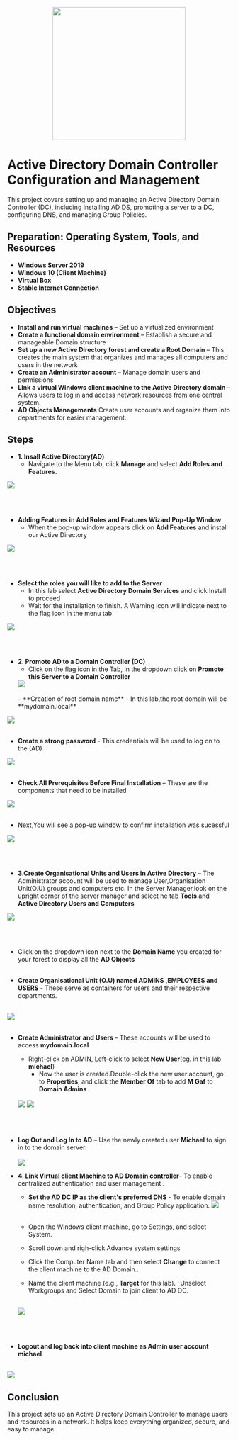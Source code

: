 <p align="center">
  <img src="https://github.com/user-attachments/assets/48ecb6c3-9465-4d26-9c94-5eee9f6ea8ee" width="300"/>
</p>

<h1> Active Directory Domain Controller Configuration and Management</h1>

This project covers setting up and managing an Active Directory Domain Controller (DC), including installing AD DS, promoting a server to a DC, configuring DNS, and managing Group Policies.

## Preparation: Operating System, Tools, and Resources  

- **Windows Server 2019** 
- **Windows 10 (Client Machine)**  
- **Virtual Box**
- **Stable Internet Connection** 

## Objectives  

- **Install and run virtual machines** – Set up a virtualized environment
- **Create a functional domain environment** – Establish a secure and manageable Domain structure  
- **Set up a new Active Directory forest and create a Root Domain** –  This creates the main system that organizes and manages all computers and users in the network  
- **Create an Administrator account** – Manage domain users and permissions  
- **Link a virtual Windows client machine to the Active Directory domain** – Allows users to log in and access network resources from one central system.
- **AD Objects Managements** Create user accounts and organize them into departments for easier management.

## Steps

 - **1. Insall Active Directory(AD)**
   - Navigate to the Menu tab, click **Manage** and select **Add Roles and Features.**
 <img src="https://github.com/user-attachments/assets/00660db0-54b6-4c77-9b55-5b8082e4aae2"/>

<br></br>
  - **Adding Features in Add Roles and Features Wizard Pop-Up Window**
    - When the pop-up window appears click on **Add Features** and install our Active Directory
   <img src="https://github.com/user-attachments/assets/9343c117-6cf7-459b-9d88-38aa331feebb"/>

  <br></br>
  - **Select the roles you will like to add to the Server**
    - In this lab select **Active Directory Domain Services** and click Install to proceed
    - Wait for the installation to finish. A Warning icon will indicate next to the flag icon in the menu tab
  <img src="https://github.com/user-attachments/assets/c161c795-a257-469b-8997-c90afcc6fa52"/>

<br></br>
- **2. Promote AD to a Domain Controller (DC)**
  -  Click on the flag icon in the Tab, In the dropdown click on **Promote this Server to a Domain Controller**
   <img src="https://github.com/user-attachments/assets/a5d43db8-9bbd-41c9-bf67-5588f0a5ea12"/>
  <br></br>
  - **Creation of root domain name** - In this lab,the root domain will be **mydomain.local**
 <img src="https://github.com/user-attachments/assets/7949531e-4b79-4296-a526-f3152396d361"/>
  <br></br>

  - **Create a strong password** - This credentials will be used to log on to the (AD)
 <img src="https://github.com/user-attachments/assets/8c378a43-6dee-42c5-8dc0-c6ef3671dca3"/>
<br></br>

   - **Check All Prerequisites Before Final Installation** – These are the components that need to be installed
 <img src="https://github.com/user-attachments/assets/8653fb7c-7577-4269-b83b-940b375e108d"/>
  <br></br>
  
   - Next,You will see a pop-up window to confirm installation was sucessful
 <img src="https://github.com/user-attachments/assets/9921eb15-b810-43e4-a6b7-cbb678f9af5c"/>

 <br></br>
- **3.Create Organisational Units and Users in Active Directory** – The Administrator account will be used to manage User,Organisation Unit(O.U)
  groups and computers etc. In the Server Manager,look on the upright corner of the server manager and select he tab **Tools** and **Active Directory Users and Computers**
 <img src="https://github.com/user-attachments/assets/62e98bae-14fc-460c-8ed0-5f09348b335e"/>

<br></br>
 - Click on the dropdown icon next to the **Domain Name** you created for your forest to display all the **AD Objects** 
<br></br>

- **Create Organisational Unit (O.U) named ADMINS ,EMPLOYEES and USERS** - These serve as containers for users and their respective departments.
<br></br>

<img src="https://github.com/user-attachments/assets/a88c3035-bda4-4132-9164-b942a2b9f20c"/>
<br></br>

- **Create Administrator and Users** - These accounts will be used to access **mydomain.local**
  - Right-click on ADMIN, Left-click to select **New User**(eg. in this lab **michael**)
    - Now the user is created.Double-click the new user account, go to **Properties**, and click the **Member Of** tab to add **M Gaf** to **Domain Admins**
  <br></br>
  <img src="https://github.com/user-attachments/assets/38a1963f-f725-4075-a110-78458f0479e9"/>

   <img src="https://github.com/user-attachments/assets/a9cd6022-1695-4a5e-a80f-fd2fea190fca"/>
<br></br>

- **Log Out and Log In to AD** – Use the newly created user **Michael** to sign in to the domain server.
  <br></br>
  <img src= "https://github.com/user-attachments/assets/239c4472-8b82-4e0e-aa31-38c761af01c2"/>

- **4. Link Virtual client Machine to AD Domain controller**- To enable centralized authentication and user management .

  - **Set the AD DC IP as the client's preferred DNS** - To enable domain name resolution, authentication, and Group Policy application.
    <img src="https://github.com/user-attachments/assets/dd17d1b6-37e5-4ffc-ae51-cef402a50b8f"/>
   <br></br>
   
  - Open the Windows client machine, go to Settings, and select System.
  - Scroll down and righ-click Advance system settings
  - Click the Computer Name tab and then select **Change** to connect the client machine to the AD Domain..
  - Name the client machine (e.g., **Target** for this lab).
  -Unselect Workgroups and Select Domain to join client to AD DC.
  <br></br>
  <img src="https://github.com/user-attachments/assets/c9dd8ec1-a665-4eef-b4dd-24e44c9b1e96"/>
<br></br>
  - **Logout and log back into client machine as Admin user account **michael****
  <br></br>
  
  <img src="https://github.com/user-attachments/assets/99ff36f0-d288-4da8-af61-2c943a48441f"/>


<h2> Conclusion </h2>
<p>
This project sets up an Active Directory Domain Controller to manage users and resources in a network. It helps keep everything organized, secure, and easy to manage. </p>
